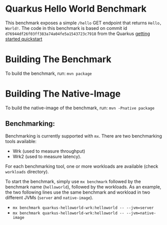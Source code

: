 # Quarkus Hello World Benchmark

This benchmark exposes a simple `/hello` GET endpoint that returns `Hello, World!`.
The code in this benchmark is based on commit id `d76944df26f03ff383a74a04fe5a1543723c7918` from the Quarkus [getting started quickstart](https://github.com/quarkusio/quarkus-quickstarts/tree/d76944df26f03ff383a74a04fe5a1543723c7918/getting-started)

# Building The Benchmark

To build the benchmark, run: `mvn package`

# Building The Native-Image

To build the native-image of the benchmark, run: `mvn -Pnative package`

## Benchmarking:

Benchmarking is currently supported with `mx`. There are two benchmarking tools available:

- Wrk (used to measure throughput)
- Wrk2 (used to measure latency).

For each benchmarking tool, one or more workloads are available (check `workloads` directory).

To start the benchmark, simply use `mx benchmark` followed by the benchmark name (`helloworld`), followed by the workloads. As an example, the two following lines use the same benchmark and workload in two different JVMs (`server` and `native-image`).

- `mx benchmark quarkus-helloworld-wrk:helloworld -- --jvm=server`
- `mx benchmark quarkus-helloworld-wrk:helloworld -- --jvm=native-image`
